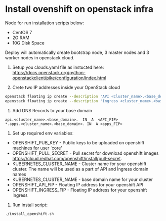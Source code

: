 # Install ovenshift on openstack infra

Node for run installation scripts below:

- CentOS 7
- 2G RAM
- 10G Disk Space

Deploy will automatically create bootstrap node, 3 master nodes and 3 worker nodes in openstack cloud.

1. Setup you clouds.yaml file as instucted here: <https://docs.openstack.org/python-openstackclient/pike/configuration/index.html>

1. Crete two IP addresses inside your OpenStack cloud

```bash
openstack floating ip create --description "API <cluster_name>.<base_domain>" <external network>
openstack floating ip create --description "Ingress <cluster_name>.<base_domain>" <external network>
```

1. Add DNS Records to your base domain

```
api.<cluster_name>.<base_domain>.  IN  A  <API_FIP>
*.apps.<cluster_name>.<base_domain>. IN  A <apps_FIP>
```

1. Set up required env variables:

- OPENSHIFT_PUB_KEY - Public keys to be uploaded on openshift machines for user 'core'
- OPENSHIFT_PULL_SECRET - Pull secret for download openshift images <https://cloud.redhat.com/openshift/install/pull-secret>.
- KUBERNETES_CLUSTER_NAME - Cluster name for your openshift cluster. The name will be used as a part of API and Ingress domain names
- KUBERNETES_CLUSTER_NAME - base domain name for your cluster
- OPENSHIFT_API_FIP - Floating IP address for your openshift API
- OPENSHIFT_INGRESS_FIP - Floating IP address for your openshift Ingress

1. Run install script:

```bash
./install_openshift.sh
```
